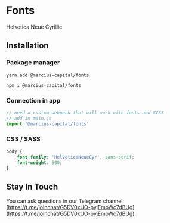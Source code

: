 # Fonts

Helvetica Neue Cyrillic

## Installation 

### Package manager

```node
yarn add @marcius-capital/fonts  

npm i @marcius-capital/fonts 
```

### Connection in app

```javascript
// need a custom webpack that will work with fonts and SCSS
// add in main.js
import '@marcius-capital/fonts'
```

### CSS / SASS

```css
body {
    font-family: 'HelveticaNeueCyr', sans-serif;
	font-weight: 500;
}
```

## Stay In Touch
You can ask questions in our Telegram channel: [https://t.me/joinchat/G5DV0xUO-pvjEmoWc7dBUg](https://t.me/joinchat/G5DV0xUO-pvjEmoWc7dBUg)